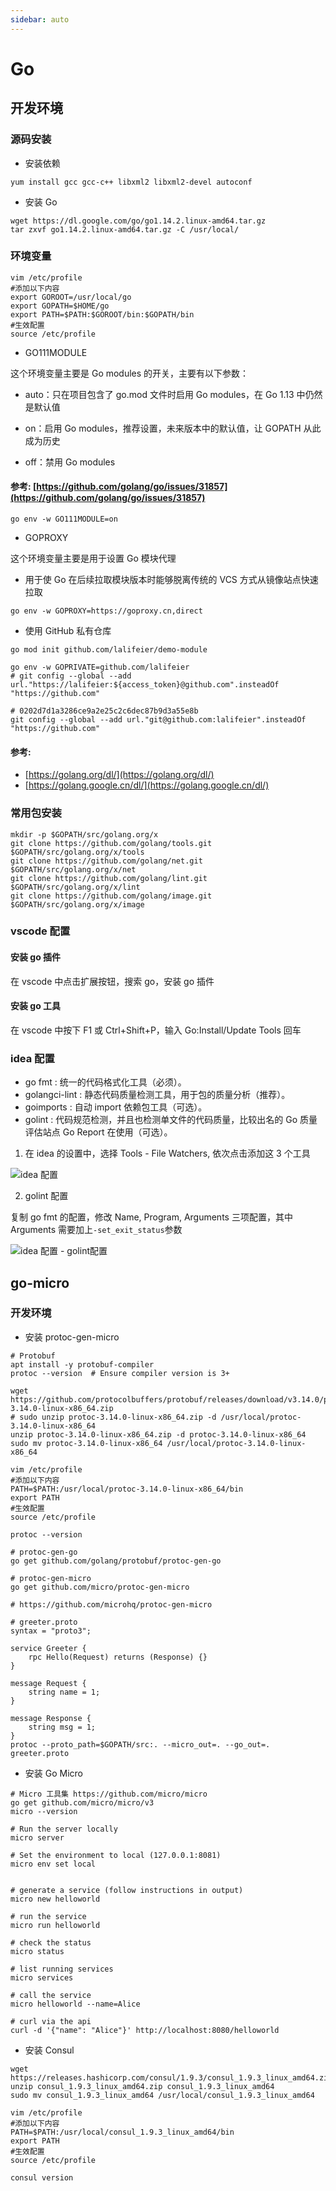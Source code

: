 ```yaml
---
sidebar: auto
---
```


# Go

## 开发环境

### 源码安装

- 安装依赖

```shell
yum install gcc gcc-c++ libxml2 libxml2-devel autoconf
```

- 安装 Go

```shell
wget https://dl.google.com/go/go1.14.2.linux-amd64.tar.gz
tar zxvf go1.14.2.linux-amd64.tar.gz -C /usr/local/
```

### 环境变量

```shell
vim /etc/profile
#添加以下内容
export GOROOT=/usr/local/go
export GOPATH=$HOME/go
export PATH=$PATH:$GOROOT/bin:$GOPATH/bin
#生效配置
source /etc/profile
```

- GO111MODULE

这个环境变量主要是 Go modules 的开关，主要有以下参数：

- auto：只在项目包含了 go.mod 文件时启用 Go modules，在 Go 1.13 中仍然是默认值

- on：启用 Go modules，推荐设置，未来版本中的默认值，让 GOPATH 从此成为历史

- off：禁用 Go modules

#### 参考: [https://github.com/golang/go/issues/31857](https://github.com/golang/go/issues/31857)

```shell
go env -w GO111MODULE=on
```

- GOPROXY

这个环境变量主要是用于设置 Go 模块代理

- 用于使 Go 在后续拉取模块版本时能够脱离传统的 VCS 方式从镜像站点快速拉取

```shell
go env -w GOPROXY=https://goproxy.cn,direct
```

- 使用 GitHub 私有仓库

```shell
go mod init github.com/lalifeier/demo-module

go env -w GOPRIVATE=github.com/lalifeier
# git config --global --add url."https://lalifeier:${access_token}@github.com".insteadOf "https://github.com"

# 0202d7d1a3286ce9a2e25c2c6dec87b9d3a55e8b
git config --global --add url."git@github.com:lalifeier".insteadOf "https://github.com"
```

#### 参考:

- [https://golang.org/dl/](https://golang.org/dl/)
- [https://golang.google.cn/dl/](https://golang.google.cn/dl/)

### 常用包安装

```shell
mkdir -p $GOPATH/src/golang.org/x
git clone https://github.com/golang/tools.git $GOPATH/src/golang.org/x/tools
git clone https://github.com/golang/net.git $GOPATH/src/golang.org/x/net
git clone https://github.com/golang/lint.git $GOPATH/src/golang.org/x/lint
git clone https://github.com/golang/image.git $GOPATH/src/golang.org/x/image
```

### vscode 配置

#### 安装 go 插件

在 vscode 中点击扩展按钮，搜索 go，安装 go 插件

#### 安装 go 工具

在 vscode 中按下 F1 或 Ctrl+Shift+P，输入 Go:Install/Update Tools 回车

### idea 配置

- go fmt : 统一的代码格式化工具（必须）。
- golangci-lint : 静态代码质量检测工具，用于包的质量分析（推荐）。
- goimports : 自动 import 依赖包工具（可选）。
- golint : 代码规范检测，并且也检测单文件的代码质量，比较出名的 Go 质量评估站点 Go Report 在使用（可选）。

1. 在 idea 的设置中，选择 Tools - File Watchers, 依次点击添加这 3 个工具

![idea 配置](./idea-config.png)

2. golint 配置

复制 go fmt 的配置，修改 Name, Program, Arguments 三项配置，其中 Arguments 需要加上`-set_exit_status`参数

![idea 配置 - golint配置](./idea-config-golint-config.png)

## go-micro

### 开发环境

- 安装 protoc-gen-micro

```shell
# Protobuf
apt install -y protobuf-compiler
protoc --version  # Ensure compiler version is 3+

wget https://github.com/protocolbuffers/protobuf/releases/download/v3.14.0/protoc-3.14.0-linux-x86_64.zip
# sudo unzip protoc-3.14.0-linux-x86_64.zip -d /usr/local/protoc-3.14.0-linux-x86_64
unzip protoc-3.14.0-linux-x86_64.zip -d protoc-3.14.0-linux-x86_64
sudo mv protoc-3.14.0-linux-x86_64 /usr/local/protoc-3.14.0-linux-x86_64

vim /etc/profile
#添加以下内容
PATH=$PATH:/usr/local/protoc-3.14.0-linux-x86_64/bin
export PATH
#生效配置
source /etc/profile

protoc --version

# protoc-gen-go
go get github.com/golang/protobuf/protoc-gen-go

# protoc-gen-micro
go get github.com/micro/protoc-gen-micro
```

```shell
# https://github.com/microhq/protoc-gen-micro

# greeter.proto
syntax = "proto3";

service Greeter {
	rpc Hello(Request) returns (Response) {}
}

message Request {
	string name = 1;
}

message Response {
	string msg = 1;
}
protoc --proto_path=$GOPATH/src:. --micro_out=. --go_out=. greeter.proto
```

- 安装 Go Micro

```shell
# Micro 工具集 https://github.com/micro/micro
go get github.com/micro/micro/v3
micro --version

# Run the server locally
micro server

# Set the environment to local (127.0.0.1:8081)
micro env set local


# generate a service (follow instructions in output)
micro new helloworld

# run the service
micro run helloworld

# check the status
micro status

# list running services
micro services

# call the service
micro helloworld --name=Alice

# curl via the api
curl -d '{"name": "Alice"}' http://localhost:8080/helloworld
```

- 安装 Consul

```shell
wget https://releases.hashicorp.com/consul/1.9.3/consul_1.9.3_linux_amd64.zip
unzip consul_1.9.3_linux_amd64.zip consul_1.9.3_linux_amd64
sudo mv consul_1.9.3_linux_amd64 /usr/local/consul_1.9.3_linux_amd64

vim /etc/profile
#添加以下内容
PATH=$PATH:/usr/local/consul_1.9.3_linux_amd64/bin
export PATH
#生效配置
source /etc/profile

consul version
```
